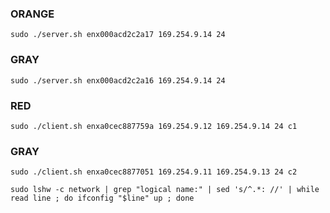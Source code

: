 ### ORANGE
`sudo ./server.sh enx000acd2c2a17 169.254.9.14 24`
### GRAY
`sudo ./server.sh enx000acd2c2a16 169.254.9.14 24`
### RED
`sudo ./client.sh enxa0cec887759a 169.254.9.12 169.254.9.14 24 c1`
### GRAY
`sudo ./client.sh enxa0cec8877051 169.254.9.11 169.254.9.13 24 c2`

`sudo lshw -c network | grep "logical name:" | sed 's/^.*: //' | while read line ; do ifconfig "$line" up ; done`